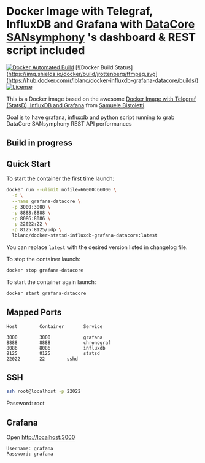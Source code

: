 # Docker Image with Telegraf, InfluxDB and Grafana with [DataCore SANsymphony](http://www.datacore.com) 's dashboard & REST script included

[![Docker Automated Build](https://img.shields.io/docker/automated/jrottenberg/ffmpeg.svg)](https://hub.docker.com/r/lblanc/docker-influxdb-grafana-datacore/builds/)
[![Docker Build Status](https://img.shields.io/docker/build/jrottenberg/ffmpeg.svg](https://hub.docker.com/r/lblanc/docker-influxdb-grafana-datacore/builds/)
[![License](http://img.shields.io/:license-mit-blue.svg)](http://octopress.mit-license.org)


This is a Docker image based on the awesome [Docker Image with Telegraf (StatsD), InfluxDB and Grafana](https://github.com/samuelebistoletti/docker-statsd-influxdb-grafana) from [Samuele Bistoletti](https://github.com/samuelebistoletti).

Goal is to have grafana, influxdb and python script running to grab DataCore SANsymphony REST API performances


## Build in progress


## Quick Start

To start the container the first time launch:

```sh
docker run --ulimit nofile=66000:66000 \
  -d \
  --name grafana-datacore \
  -p 3000:3000 \
  -p 8888:8888 \
  -p 8086:8086 \
  -p 22022:22 \
  -p 8125:8125/udp \
  lblanc/docker-statsd-influxdb-grafana-datacore:latest
```

You can replace `latest` with the desired version listed in changelog file.

To stop the container launch:

```sh
docker stop grafana-datacore
```

To start the container again launch:

```sh
docker start grafana-datacore
```

## Mapped Ports

```
Host		Container		Service

3000		3000			grafana
8888		8888			chronograf
8086		8086			influxdb
8125		8125			statsd
22022		22        sshd
```
## SSH

```sh
ssh root@localhost -p 22022
```
Password: root

## Grafana

Open <http://localhost:3000>

```
Username: grafana
Password: grafana
```
